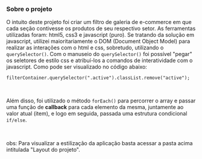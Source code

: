 
  <h3>Sobre o projeto</h3>
  <p>O intuito deste projeto foi criar um filtro de galeria de e-commerce em que cada seção contivesse os produtos de seu respectivo setor. As ferramentas utilizadas foram: html5, css3 e javascript (puro). Se tratando da solução em javascript, utilizei maioritariamente o DOM (Document Object Model) para realizar as interações com o html e css, sobretudo, utilizando o <code>querySelector()</code>. Com o manuseio do <code>querySelector()</code> foi possível "pegar" os seletores de estilo css e atribuí-los a comandos de interatividade com o javascript. Como pode ser visualizado no código abaixo:</p>


````filterContainer.querySelector(".active").classList.remove("active");````

<br>

<p>Além disso, foi utilizado o método <code>forEach()</code> para percorrer o array e passar uma função de <b>callback</b> para cada elemento da mesma, juntamente ao valor atual (item), e logo em seguida, passada uma estrutura condicional <code>if/else</code>.</p> <br>

obs: Para visualizar a estilização da aplicação basta acessar a pasta acima intitulada "Layout do projeto".</p>


